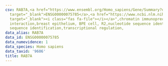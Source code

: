 ```yaml
---
csv: RAB7A,<a href="https://www.ensembl.org/Homo_sapiens/Gene/Summary?db=core;g=ENSG00000075785"
  target="_blank">ENSG00000075785</a>,<a href="https://www.ncbi.nlm.nih.gov/pubmed/22863008"
  target="_blank"><i class="fas fa-file"></i></a>",chromatin immunoprecipitation assay,direct
  interaction,breast epithelium, BPE cell, R2,nucleotide sequence identification,nucleotide
  sequence identification,transcriptional regulation,
data_alias: RAB7A
data_id: ENSG00000075785
data_numevidence: 1
data_species: Homo sapiens
data_taxid: '9606'
title: RAB7A
---
```

